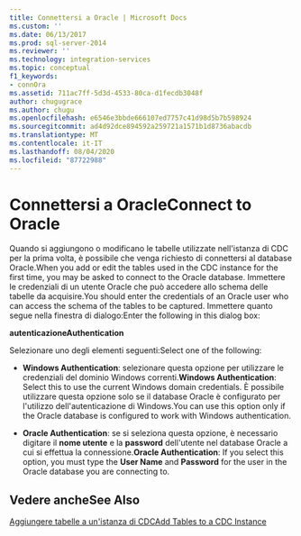 ```yaml
---
title: Connettersi a Oracle | Microsoft Docs
ms.custom: ''
ms.date: 06/13/2017
ms.prod: sql-server-2014
ms.reviewer: ''
ms.technology: integration-services
ms.topic: conceptual
f1_keywords:
- connOra
ms.assetid: 711ac7ff-5d3d-4533-80ca-d1fecdb3048f
author: chugugrace
ms.author: chugu
ms.openlocfilehash: e6546e3bbde666107ed7757c41d98d5b7b598924
ms.sourcegitcommit: ad4d92dce894592a259721a1571b1d8736abacdb
ms.translationtype: MT
ms.contentlocale: it-IT
ms.lasthandoff: 08/04/2020
ms.locfileid: "87722988"
---
```

# <a name="connect-to-oracle"></a><span data-ttu-id="505d5-102">Connettersi a Oracle</span><span class="sxs-lookup"><span data-stu-id="505d5-102">Connect to Oracle</span></span>
  <span data-ttu-id="505d5-103">Quando si aggiungono o modificano le tabelle utilizzate nell'istanza di CDC per la prima volta, è possibile che venga richiesto di connettersi al database Oracle.</span><span class="sxs-lookup"><span data-stu-id="505d5-103">When you add or edit the tables used in the CDC instance for the first time, you may be asked to connect to the Oracle database.</span></span> <span data-ttu-id="505d5-104">Immettere le credenziali di un utente Oracle che può accedere allo schema delle tabelle da acquisire.</span><span class="sxs-lookup"><span data-stu-id="505d5-104">You should enter the credentials of an Oracle user who can access the schema of the tables to be captured.</span></span> <span data-ttu-id="505d5-105">Immettere quanto segue nella finestra di dialogo:</span><span class="sxs-lookup"><span data-stu-id="505d5-105">Enter the following in this dialog box:</span></span>  
  
 <span data-ttu-id="505d5-106">**autenticazione**</span><span class="sxs-lookup"><span data-stu-id="505d5-106">**Authentication**</span></span>  
  
 <span data-ttu-id="505d5-107">Selezionare uno degli elementi seguenti:</span><span class="sxs-lookup"><span data-stu-id="505d5-107">Select one of the following:</span></span>  
  
-   <span data-ttu-id="505d5-108">**Windows Authentication**: selezionare questa opzione per utilizzare le credenziali del dominio Windows correnti.</span><span class="sxs-lookup"><span data-stu-id="505d5-108">**Windows Authentication**: Select this to use the current Windows domain credentials.</span></span> <span data-ttu-id="505d5-109">È possibile utilizzare questa opzione solo se il database Oracle è configurato per l'utilizzo dell'autenticazione di Windows.</span><span class="sxs-lookup"><span data-stu-id="505d5-109">You can use this option only if the Oracle database is configured to work with Windows authentication.</span></span>  
  
-   <span data-ttu-id="505d5-110">**Oracle Authentication**: se si seleziona questa opzione, è necessario digitare il **nome utente** e la **password** dell'utente nel database Oracle a cui si effettua la connessione.</span><span class="sxs-lookup"><span data-stu-id="505d5-110">**Oracle Authentication**: If you select this option, you must type the **User Name** and **Password** for the user in the Oracle database you are connecting to.</span></span>  
  
## <a name="see-also"></a><span data-ttu-id="505d5-111">Vedere anche</span><span class="sxs-lookup"><span data-stu-id="505d5-111">See Also</span></span>  
 [<span data-ttu-id="505d5-112">Aggiungere tabelle a un'istanza di CDC</span><span class="sxs-lookup"><span data-stu-id="505d5-112">Add Tables to a CDC Instance</span></span>](add-tables-to-a-cdc-instance.md)  
  
  
